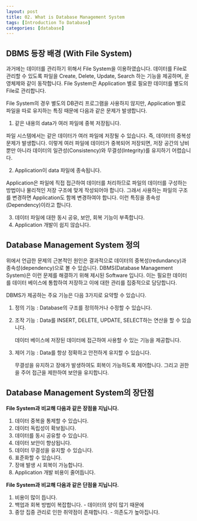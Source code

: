```yaml
---
layout: post
title: 02. What is Database Management System
tags: [Introduction To Database]
categories: [database]
---
```


## DBMS 등장 배경 (With File System)

과거에는 데이터를 관리하기 위해서 File System을 이용하였습니다. 데이터를 File로 관리할 수 있도록 파일을 Create, Delete, Update, Search 하는 기능을 제공하며, 운영체제와 같이 동작합니다. File System은 Application 별로 필요한 데이터를 별도의 File로 관리합니다.

File System의 경우 별도의 DB관리 프로그램을 사용하지 않지만, Application 별로 파일을 따로 유지하는 특징 때문에 다음과 같은 문제가 발생합니다.

1. 같은 내용의 data가 여러 파일에 중복 저장됩니다.

파일 시스템에서는 같은 데이터가 여러 파일에 저장될 수 있습니다. 즉, 데이터의 중복성 문제가 발생합니다. 이렇게 여러 파일에 데이터가 중복되어 저장되면, 저장 공간의 낭비 뿐만 아니라 데이터의 일관성(Consistency)와 무결성(Integrity)를 유지하기 어렵습니다.

2. Application이 data 파일에 종속됩니다.

Application은 파일에 직접 접근하여 데이터를 처리하므로 파일의 데이터를 구성하는 방법이나 물리적인 저장 구조에 맞게 작성되어야 합니다. 그래서 사용하는 파일의 구조를 변경하면 Application도 함께 변경하여야 합니다. 이런 특징을 종속성(Dependency)이라고 합니다.

3. 데이터 파일에 대한 동시 공유, 보안, 회복 기능이 부족합니다.
4. Application 개발이 쉽지 않습니다.

## Database Management System 정의

위에서 언급한 문제의 근본적인 원인은 결과적으로 데이터의 중복성(redundancy)과 종속성(dependency)으로 볼 수 있습니다. DBMS(Database Management System)은 이런 문제를 해결하기 위해 제시된 Software 입니다. 이는 필요한 데이터를 데이터 베이스에 통합하여 저장하고 이에 대한 관리를 집중적으로 담당합니다.

DBMS가 제공하는 주요 기능은 다음 3가지로 요약할 수 있습니다.

1. 정의 기능 : Database의 구조를 정의하거나 수정할 수 있습니다.

2. 조작 기능 : Data를 INSERT, DELETE, UPDATE, SELECT하는 연산을 할 수 있습니다.

   데이터 베이스에 저장된 데이터에 접근하여 사용할 수 있는 기능을 제공합니다.

3. 제어 기능 : Data를 항상 정확하고 안전하게 유지할 수 있습니다.

   무결성을 유지하고 장애가 발생하여도 회복이 가능하도록 제어합니다. 그리고 권한을 주어 접근을 제한하여 보안을 유지합니다.

## Database Management System의 장단점

**File System과 비교해 다음과 같은 장점을 지닙니다.**

1. 데이터 중복을 통제할 수 있습니다.
2. 데이터 독립성이 확보됩니다.
3. 데이터를 동시 공유할 수 있습니다.
4. 데이터 보안이 향상됩니다.
5. 데이터 무결성을 유지할 수 있습니다.
6. 표준화할 수 있습니다.
7. 장애 발생 시 회복이 가능합니다.
8. Application 개발 비용이 줄어듭니다.

**File System과 비교해 다음과 같은 단점을 지닙니다.**

1. 비용이 많이 듭니다.
2. 백업과 회복 방법이 복잡합니다. - 데이터의 양이 많기 때문에
3. 중앙 집중 관리로 인한 취약점이 존재합니다. - 의존도가 높아집니다.